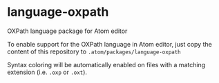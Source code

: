 # language-oxpath
OXPath language package for Atom editor

To enable support for the OXPath language in Atom editor, just copy the content of this repository to `.atom/packages/language-oxpath`

Syntax coloring will be automatically enabled on files with a matching extension (i.e. `.oxp` or `.oxt`).
